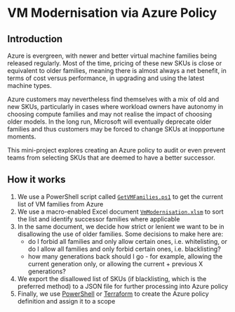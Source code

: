 # VM Modernisation via Azure Policy
## Introduction

Azure is evergreen, with newer and better virtual machine families being released regularly. Most of the time, pricing of these new SKUs is close or equivalent to older families, meaning there is almost always a net benefit, in terms of cost versus performance, in upgrading and using the latest machine types.

Azure customers may nevertheless find themselves with a mix of old and new SKUs, particularly in cases where workload owners have autonomy in choosing compute families and may not realise the impact of choosing older models. In the long run, Microsoft will eventually deprecate older families and thus customers may be forced to change SKUs at inopportune moments.

This mini-project explores creating an Azure policy to audit or even prevent teams from selecting SKUs that are deemed to have a better successor.

## How it works
1. We use a PowerShell script called [`GetVMFamilies.ps1`](GetVMFamilies.ps1) to get the current list of VM families from Azure
2. We use a macro-enabled Excel document [`VmModernisation.xlsm`](VmModernisation.xlsm) to sort the list and identify successor families where applicable
3. In the same document, we decide how strict or lenient we want to be in disallowing the use of older families. Some decisions to make here are:
   * do I forbid all families and only allow certain ones, i.e. whitelisting, or do I allow all families and only forbid certain ones, i.e. blacklisting?
   * how many generations back should I go - for example, allowing the current generation only, or allowing the current + previous X generations?
4. We export the disallowed list of SKUs (if blacklisting, which is the preferred method) to a JSON file for further processing into Azure policy
5. Finally, we use [PowerShell](powershell) or [Terraform](terraform) to create the Azure policy definition and assign it to a scope